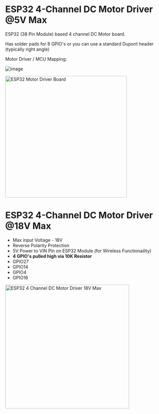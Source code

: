 # ESP32 4-Channel DC Motor Driver @5V Max

ESP32 (38 Pin Module) based 4 channel DC Motor board.

Has solder pads for 8 GPIO's or you can use a standard Dupont header (typically right angle)

Motor Driver / MCU Mapping:

![image](https://github.com/gxdeange/ESP32-4-Channel-Brushed-DC-Motor-Driver-5V/assets/57690555/ba5665c3-214a-4173-98e1-4dfe15fb34ad)

<img width="385" alt="ESP32 Motor Driver Board" src="https://github.com/gxdeange/ESP32-4-Channel-Motor-Driver-5V/assets/57690555/f7f6595f-b5c2-4e83-9c71-c73d7e65c02a">

# ESP32 4-Channel DC Motor Driver @18V Max

* Max input Voltage - 18V
* Reverse Polarity Protection
* 5V Power to VIN Pin on ESP32 Module (for Wireless Functionaility)
* **4 GPIO's pulled high via 10K Resistor**
* GPIO27
* GPIO14
* GPIO4
* GPIO16

<img width="392" alt="ESP32 4 Channel DC Motor Driver 18V Max" src="https://github.com/gxdeange/ESP32-4-Channel-DC-Motor-Driver/assets/57690555/4b295ea1-6b8e-46fe-bfc4-b6c1773bc29a">
